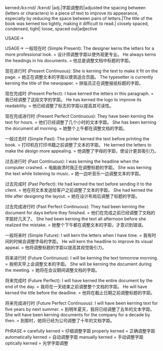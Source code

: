 kerned:/kɜːrnd/ /kɝnd/
|adj.|字距调整的|adjusted the spacing between (letters or characters) in a piece of text to improve its appearance, especially by reducing the space between pairs of letters.|The title of the book was kerned too tightly, making it difficult to read.| closely spaced, condensed, tight| loose, spaced out|adjective

USAGE->

USAGE->
一般现在时 (Simple Present):
The designer kerns the letters for a more professional look. = 设计师调整字距以使外观更专业。
He always kerns the headings in his documents. = 他总是调整文档中标题的字距。


现在进行时 (Present Continuous):
She is kerning the text to make it fit on the page. = 她正在调整文本的字距以使其适合页面。
The typesetter is currently kerning the title of the newspaper. = 排版员正在调整报纸标题的字距。


现在完成时 (Present Perfect):
I have kerned the letters in this paragraph. = 我已经调整了这段文字的字距。
He has kerned the logo to improve its readability. = 他已经调整了标志的字距以提高其可读性。


现在完成进行时 (Present Perfect Continuous):
They have been kerning the text for hours. = 他们已经调整了几个小时的文本字距。
She has been kerning the document all morning. = 她整个上午都在调整文档的字距。


一般过去时 (Simple Past):
The printer kerned the text before printing the book. = 打印机在打印书籍之前调整了文本的字距。
He kerned the letters to make the design more appealing. = 他调整了字母的字距，使设计更具吸引力。


过去进行时 (Past Continuous):
I was kerning the headline when the computer crashed. = 电脑崩溃时我正在调整标题的字距。
She was kerning the text while listening to music. = 她一边听音乐一边调整文本的字距。


过去完成时 (Past Perfect):
He had kerned the text before sending it to the client. = 他在将文本发送给客户之前调整了文本的字距。
She had kerned the title after designing the layout. = 她在设计布局后调整了标题的字距。


过去完成进行时 (Past Perfect Continuous):
They had been kerning the document for days before they finished. = 他们在完成之前已经调整了文档的字距好几天了。
She had been kerning the text all afternoon before she realized the mistake. = 她整个下午都在调整文本的字距，才意识到错误。


一般将来时 (Simple Future):
I will kern the letters when I have time. = 我有时间的时候会调整字母的字距。
He will kern the headline to improve its visual appeal. = 他将调整标题的字距以提高其视觉吸引力。


将来进行时 (Future Continuous):
I will be kerning the text tomorrow morning. = 我明天早上会调整文本的字距。
She will be kerning the document during the meeting. = 她将在会议期间调整文档的字距。


将来完成时 (Future Perfect):
I will have kerned the entire document by the end of the day. = 我将在一天结束之前调整整个文档的字距。
He will have kerned the title before the deadline. = 他将在截止日期之前调整标题的字距。


将来完成进行时 (Future Perfect Continuous):
I will have been kerning text for five years by next summer. = 到明年夏天，我将已经调整了五年的文本字距。
She will have been kerning documents for the company for a decade by then. = 到那时，她将已经为公司调整了十年的文档字距。


PHRASE->
carefully kerned = 仔细调整字距
properly kerned = 正确调整字距
automatically kerned = 自动调整字距
manually kerned = 手动调整字距
optically kerned = 光学字距调整
